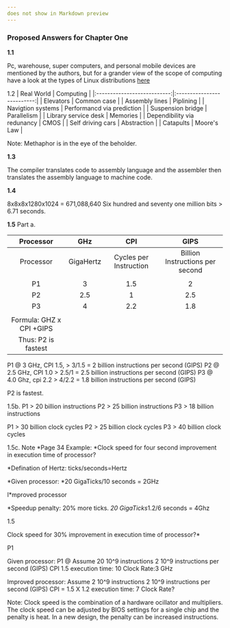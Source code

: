 ```yaml
---
does not show in Markdown preview
---
```


### Proposed Answers for Chapter One


__1.1__

Pc, warehouse, super computers, and personal mobile devices are mentioned by the authors, but for a grander view of the scope of computing have a look at the types of Linux distributions [here](https://simple.wikipedia.org/wiki/List_of_Linux_distributions)

1.2
|          Real World         |          Computing         |
|:---------------------------:|:--------------------------:|
|                   Elevators | Common case                |
|             Assembly  lines | Piplining                  |
|           Navigtion systems | Performancd via prediction |
|           Suspension bridge | Parallelism                |
|        Library service desk | Memories                   |
| Dependibility via redunancy | CMOS                       |
|           Self driving cars | Abstraction                |
|                   Catapults | Moore's Law                |


Note: Methaphor is in the eye of the beholder.

__1.3__

The compiler translates code to assembly language and the assembler then
translates the assembly language to machine code.

__1.4__

8x8x8x1280x1024 = 671,088,640
Six hundred and seventy one million bits > 6.71 seconds.

__1.5__	Part a.

|         Processor        |    GHz    |           CPI          |               GIPS              |
|:------------------------:|:---------:|:----------------------:|:-------------------------------:|
|         Processor        | GigaHertz | Cycles per Instruction | Billion Instructions per second |
|                          |           |                        |                                 |
|            P1            |     3     |           1.5          |                2                |
|            P2            |    2.5    |            1           |               2.5               |
|            P3            |     4     |           2.2          |               1.8               |
|                          |           |                        |                                 |
| Formula: GHZ x CPI +GIPS |           |                        |                                 |
| Thus: P2 is fastest      |           |                        |                                 |_
P1 @ 3 GHz, CPI 1.5, > 3/1.5 = 2 billion instructions per second (GIPS)
P2 @ 2.5 GHz, CPI 1.0 > 2.5/1 = 2.5 billion instructions per second (GIPS)
P3 @ 4.0 Ghz, cpi 2.2 > 4/2.2 = 1.8 billion instructions per second (GIPS)

P2 is fastest.

1.5b.
P1 > 20 billion instructions
P2 > 25 billion instructions
P3 > 18 billion instructions

P1 > 30 billion clock cycles
P2 > 25 billion clock cycles
P3 > 40 billion clock cycles

1.5c. Note
*Page 34 Example: 
*Clock speed for four second improvement in execution time of processor?

*Defination of Hertz: ticks/seconds=Hertz

*Given processor:
*20 GigaTicks/10 seconds = 2GHz

I*mproved processor

*Speedup penalty: 20% more ticks.
*20 GigaTicks*1.2/6 seconds = 4Ghz

1.5

Clock speed for 30% improvement in execution time of processor?*

P1

Given processor: P1 @ 
Assume 20 10^9 instructions
2 10^9 instructions per second (GIPS)
CPI 1.5
execution time: 10
Clock Rate:3  GHz

Improved processor:
Assume 2 10^9 instructions
2 10^9 instructions per second (GIPS)
CPI = 1.5 X 1.2
execution time: 7
Clock Rate?



Note: Clock speed is the combination of a hardware ocillator and multipliers. The clock speed can be adjusted by BIOS settings for a single chip and the penalty is heat. In a new design, the penalty can be increased instructions.







